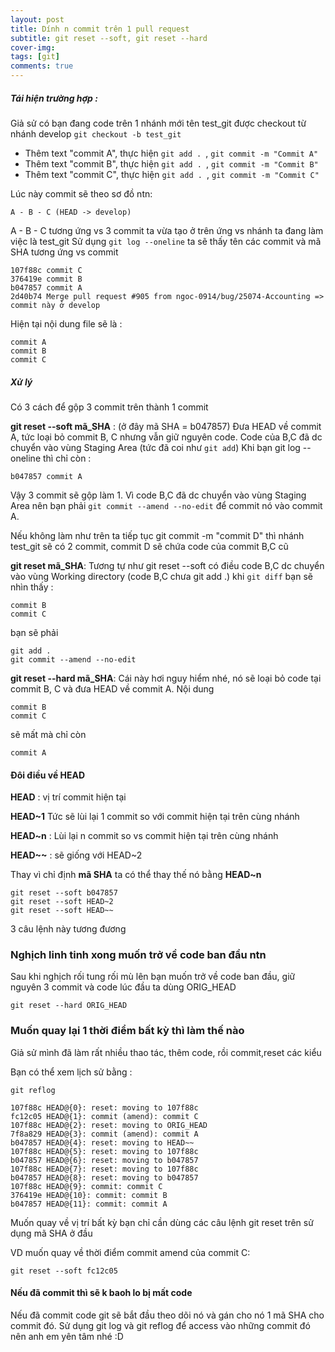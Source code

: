 ```yaml
---
layout: post
title: Dính n commit trên 1 pull request
subtitle: git reset --soft, git reset --hard 
cover-img: 
tags: [git]
comments: true
---
```


##### Tái hiện trường hợp :


Giả sử có bạn đang code trên 1 nhánh mới tên test_git được checkout từ nhánh develop `git checkout -b test_git`

- Thêm text "commit A", thực hiện `git add . `,  `git commit -m "Commit A"`
-  Thêm text "commit B", thực hiện `git add . `,  `git commit -m "Commit B"`
-  Thêm text "commit C", thực hiện `git add . `,  `git commit -m "Commit C"`

Lúc này commit sẽ theo sơ đồ ntn:

`A - B - C (HEAD -> develop)`

A - B - C tương ứng vs 3 commit ta vừa tạo ở trên ứng vs nhánh ta đang làm việc là test_git
Sử dụng `git log --oneline` ta sẽ thấy tên các commit và mã SHA tương ứng vs commit

```
107f88c commit C
376419e commit B
b047857 commit A
2d40b74 Merge pull request #905 from ngoc-0914/bug/25074-Accounting => commit này ở develop
```

Hiện tại nội dung file sẽ là :

```
commit A
commit B
commit C
```

##### Xử lý

Có 3 cách để gộp 3 commit trên thành 1 commit 

**git reset --soft mã_SHA** : (ở đây mã SHA =   b047857)  Đưa HEAD về commit A, tức loại bỏ commit B, C nhưng vẫn giữ nguyên code. Code của B,C đã dc chuyển vào vùng Staging Area (tức đã coi như `git add`)
Khi bạn git log --oneline thì chỉ còn :

```
b047857 commit A
```

Vậy 3 commit sẽ gộp làm 1. Vì code B,C đã dc chuyển vào vùng Staging Area nên bạn phải `git commit --amend --no-edit` để commit nó vào commit A.

Nếu không làm như trên ta tiếp tục git commit -m "commit D" thì nhánh test_git sẽ có 2 commit, commit D sẽ chứa code của commit B,C cũ

**git reset mã_SHA**: Tương tự như git reset --soft có điều code B,C dc chuyển vào vùng Working directory (code B,C chưa git add .)  khi `git diff` bạn sẽ nhìn thấy :

```
commit B
commit C
```
bạn sẽ phải 

```
git add .
git commit --amend --no-edit
```

**git reset --hard mã_SHA**: Cái này hơi nguy hiểm nhé, nó sẽ loại bỏ code tại commit B, C và đưa HEAD về commit A. Nội dung 

```
commit B
commit C
```
sẽ mất mà chỉ còn
```
commit A
```

#### Đôi điều về HEAD

**HEAD** : vị trí commit hiện tại

**HEAD~1**  Tức sẽ lùi lại 1 commit so với commit hiện tại trên cùng nhánh

**HEAD~n** : Lùi lại n commit so vs commit hiện tại trên cùng nhánh

**HEAD~~** : sẽ giống với HEAD~2 

Thay vì chỉ định **mã SHA** ta có thể thay thế nó bằng **HEAD~n**

```
git reset --soft b047857
git reset --soft HEAD~2
git reset --soft HEAD~~
```
3 câu lệnh này tương đương

### Nghịch linh tinh xong muốn trở về code ban đầu ntn


Sau khi nghịch rối tung rối mù lên bạn muốn trở về code ban đầu, giữ nguyên 3 commit và code lúc đầu
ta dùng ORIG_HEAD

```
git reset --hard ORIG_HEAD
```


### Muốn quay lại 1 thời điểm bất kỳ thì làm thế nào


Giả sử mình đã làm rất nhiều thao tác, thêm code, rồi commit,reset các kiểu

Bạn có thể xem lịch sử bằng :

```
git reflog
```

```
107f88c HEAD@{0}: reset: moving to 107f88c
fc12c05 HEAD@{1}: commit (amend): commit C
107f88c HEAD@{2}: reset: moving to ORIG_HEAD
7f8a829 HEAD@{3}: commit (amend): commit A
b047857 HEAD@{4}: reset: moving to HEAD~~
107f88c HEAD@{5}: reset: moving to 107f88c
b047857 HEAD@{6}: reset: moving to b047857
107f88c HEAD@{7}: reset: moving to 107f88c
b047857 HEAD@{8}: reset: moving to b047857
107f88c HEAD@{9}: commit: commit C
376419e HEAD@{10}: commit: commit B
b047857 HEAD@{11}: commit: commit A
```


Muốn quay về vị trí bất kỳ bạn chỉ cần dùng các câu lệnh git reset trên sử dụng mã SHA ở đầu 

VD muốn quay về thời điểm commit amend của commit C:

```
git reset --soft fc12c05
```


#### Nếu đã commit thì sẽ k baoh lo bị mất code


Nếu đã commit code git sẽ bắt đầu theo dõi nó và gán cho nó 1 mã SHA cho commit đó. Sử dụng git log và git reflog để access vào những commit đó nên anh em yên tâm nhé :D


